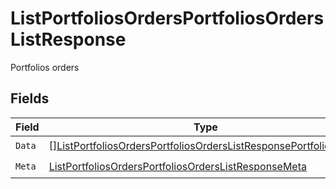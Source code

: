 # ListPortfoliosOrdersPortfoliosOrdersListResponse

Portfolios orders


## Fields

| Field                                                                                                                                                           | Type                                                                                                                                                            | Required                                                                                                                                                        | Description                                                                                                                                                     |
| --------------------------------------------------------------------------------------------------------------------------------------------------------------- | --------------------------------------------------------------------------------------------------------------------------------------------------------------- | --------------------------------------------------------------------------------------------------------------------------------------------------------------- | --------------------------------------------------------------------------------------------------------------------------------------------------------------- |
| `Data`                                                                                                                                                          | [][ListPortfoliosOrdersPortfoliosOrdersListResponsePortfoliosOrder](../../models/operations/listportfoliosordersportfoliosorderslistresponseportfoliosorder.md) | :heavy_check_mark:                                                                                                                                              | N/A                                                                                                                                                             |
| `Meta`                                                                                                                                                          | [ListPortfoliosOrdersPortfoliosOrdersListResponseMeta](../../models/operations/listportfoliosordersportfoliosorderslistresponsemeta.md)                         | :heavy_check_mark:                                                                                                                                              | N/A                                                                                                                                                             |